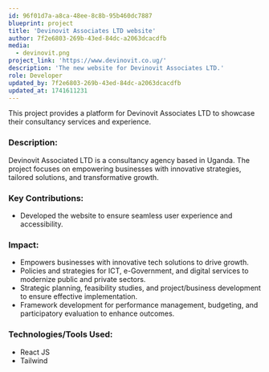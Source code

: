 ```yaml
---
id: 96f01d7a-a8ca-48ee-8c8b-95b460dc7887
blueprint: project
title: 'Devinovit Associates LTD website'
author: 7f2e6803-269b-43ed-84dc-a2063dcacdfb
media:
  - devinovit.png
project_link: 'https://www.devinovit.co.ug/'
description: 'The new website for Devinovit Associates LTD.'
role: Developer
updated_by: 7f2e6803-269b-43ed-84dc-a2063dcacdfb
updated_at: 1741611231
---
```

This project provides a platform for Devinovit Associates LTD to showcase their consultancy services and experience.

### Description:

Devinovit Associated LTD is a consultancy agency based in Uganda. The project focuses on empowering businesses with innovative strategies, tailored solutions, and transformative growth.

### Key Contributions:
- Developed the website to ensure seamless user experience and accessibility.

### Impact:
- Empowers businesses with innovative tech solutions to drive growth.
- Policies and strategies for ICT, e-Government, and digital services to modernize public and private sectors.
- Strategic planning, feasibility studies, and project/business development to ensure effective implementation.
- Framework development for performance management, budgeting, and participatory evaluation to enhance outcomes.

### Technologies/Tools Used:
- React JS
- Tailwind